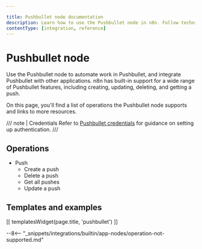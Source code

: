 ```yaml
---

title: Pushbullet node documentation
description: Learn how to use the Pushbullet node in n8n. Follow technical documentation to integrate Pushbullet node into your workflows.
contentType: [integration, reference]
---
```


# Pushbullet node

Use the Pushbullet node to automate work in Pushbullet, and integrate Pushbullet with other applications. n8n has built-in support for a wide range of Pushbullet features, including creating, updating, deleting, and getting a push. 

On this page, you'll find a list of operations the Pushbullet node supports and links to more resources.

/// note | Credentials
Refer to [Pushbullet credentials](/integrations/builtin/credentials/pushbullet.md) for guidance on setting up authentication. 
///

## Operations

* Push
    * Create a push
    * Delete a push
    * Get all pushes
    * Update a push

## Templates and examples

<!-- see https://www.notion.so/n8n/Pull-in-templates-for-the-integrations-pages-37c716837b804d30a33b47475f6e3780 -->
[[ templatesWidget(page.title, 'pushbullet') ]]

--8<-- "_snippets/integrations/builtin/app-nodes/operation-not-supported.md"
